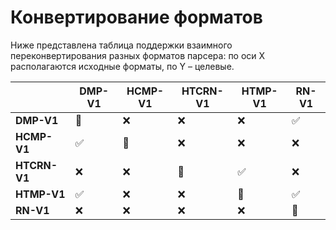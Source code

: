# Конвертирование форматов

Ниже представлена таблица поддержки взаимного переконвертирования разных форматов парсера: по оси X располагаются исходные форматы, по Y – целевые.

|            |DMP-V1  |HCMP-V1 |HTCRN-V1|HTMP-V1 |RN-V1   |
|------------|--------|--------|--------|--------|--------|
|**DMP-V1**  |🔄      |❌     |❌      |❌     |✅      |
|**HCMP-V1** |✅      |🔄     |❌      |❌     |❌      |
|**HTCRN-V1**|❌      |❌     |🔄      |✅     |❌      |
|**HTMP-V1** |✅      |❌     |❌      |🔄     |✅      |
|**RN-V1**   |❌      |❌     |❌      |❌     |🔄      |